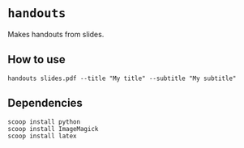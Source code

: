 # `handouts`

Makes handouts from slides.

## How to use

```
handouts slides.pdf --title "My title" --subtitle "My subtitle"
```

## Dependencies

```
scoop install python
scoop install ImageMagick
scoop install latex
```
